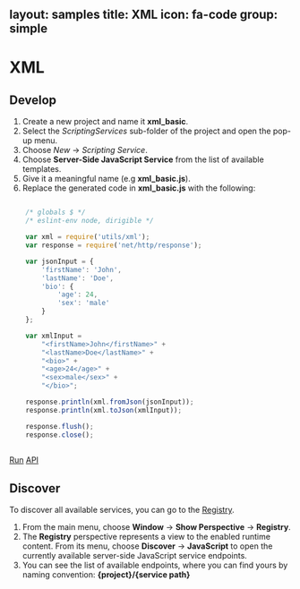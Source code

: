 layout: samples
title: XML
icon: fa-code
group: simple
---

XML
===

Develop
--

1. Create a new project and name it **xml_basic**.
2. Select the *ScriptingServices* sub-folder of the project and open the pop-up menu.
3. Choose *New* -> *Scripting Service*.
4. Choose **Server-Side JavaScript Service** from the list of available templates.
5. Give it a meaningful name (e.g **xml_basic.js**).
6. Replace the generated code in **xml_basic.js** with the following:

```javascript

	/* globals $ */
	/* eslint-env node, dirigible */

	var xml = require('utils/xml');
	var response = require('net/http/response');

	var jsonInput = {
		'firstName': 'John',
		'lastName': 'Doe',
		'bio': {
			'age': 24,
			'sex': 'male'
		}
	};

	var xmlInput = 
		"<firstName>John</firstName>" +
		"<lastName>Doe</lastName>" + 
		"<bio>" + 
		"<age>24</age>" +
		"<sex>male</sex>" +
		"</bio>";

	response.println(xml.fromJson(jsonInput));
	response.println(xml.toJson(xmlInput));

	response.flush();
	response.close();
	
```

<div class="btn-toolbar pull-right">
	<a class="btn btn-warning" href="http://dirigible.eclipse.org/services/ui/anonymous.html?git=https://github.com/dirigiblelabs/sample_utils_xml_basic.git">Run</a>
	<a class="btn btn-info" href="http://www.dirigible.io/api/utils_xml.html">API</a>
</div>

Discover
--
To discover all available services, you can go to the [Registry](../help/registry.html).

1. From the main menu, choose **Window** -> **Show Perspective** -> **Registry**.
2. The **Registry** perspective represents a view to the enabled runtime content. From its menu, choose **Discover** -> **JavaScript** to open the currently available server-side JavaScript service endpoints.
3. You can see the list of available endpoints, where you can find yours by naming convention: **{project}/{service path}**
